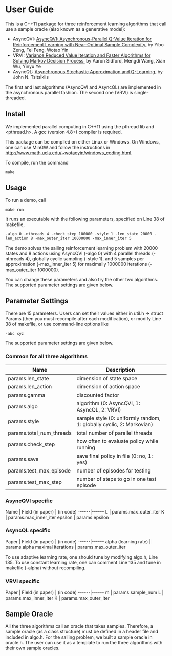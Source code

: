 # User Guide

This is a C++11 package for three reinforcement learning algorithms that call use a sample oracle (also known as a generative model):
- AsyncQVI: [AsyncQVI: Asynchronous-Parallel Q-Value Iteration for Reinforcement Learning with Near-Optimal Sample Complexity.](https://arxiv.org/abs/1812.00885) by Yibo Zeng, Fei Feng, Wotao Yin
- VRVI:    [Variance Reduced Value Iteration and Faster Algorithms for Solving Markov Decision Process.](https://arxiv.org/abs/1710.09988) by Aaron Sidford, Mengdi Wang, Xian Wu, Yinyu Ye
- AsyncQL: [Asynchronous Stochastic Approximation and Q-Learning.](http://www.mit.edu/~jnt/Papers/J052-94-jnt-q.pdf) by John N. Tsitsiklis

The first and last algorithms (AsyncQVI and AsyncQL) are implemented in the asynchronous parallel fashion. The second one (VRVI) is single-threaded. 

## Install
We implemented parallel computing in C++11 using the pthread lib and <pthread.h>. A gcc (version 4.8+) compiler is required. 

This package can be compiled on either Linux or Windows. On Windows, one can use MinGW and follow the instructions in  http://www.math.ucla.edu/~wotaoyin/windows_coding.html. 

To compile, run the command

    make

## Usage

To run a demo, call

    make run

It runs an executable with the following  parameters, specified on Line 38 of makefile,

    -algo 0 -nthreads 4 -check_step 100000 -style 1 -len_state 20000 -len_action 8 -max_outer_iter 10000000 -max_inner_iter 5

The demo solves the sailing reinforcement learning problem with 20000 states and 8 actions using AsyncQVI (-algo 0) with 4 parallel threads (-nthreads 4), globally cyclic sampling (-style 1), and 5 samples per approximation (-max_inner_iter 5) for maximally 1000000 iterations (-max_outer_iter 1000000). 

You can change these parameters and also try the other two algorithms. The supported parameter settings are given below.

## Parameter Settings
There are 15 parameters. Users can set their values either in util.h -> struct Params (then you must recompile after each modification), or modify Line 38 of makefile, or use command-line options like

    -abc xyz 

The supported parameter settings are given below.

### Common for all three algorithms ###
Name | Description
-----|--------
params.len_state| dimension of state space
params.len_action| dimension of action space
params.gamma | discounted factor
params.algo | algorithm (0: AsyncQVI, 1: AsyncQL, 2: VRVI)
params.style | sample style (0: uniformly random, 1: globally cyclic, 2: Markovian)
params.total_num_threads | total number of parallel threads
params.check_step | how often to evaluate policy while running
params.save | save final policy in file (0: no, 1: yes)
params.test_max_episode | number of episodes for testing
params.test_max_step | number of steps to go in one test episode


### AsyncQVI specific ###
  Name       | Field
  (in paper) | (in code)
  ------|------
  L     | params.max_outer_iter
  K     | params.max_inner_iter
  epsilon | params.epsilon
  
### AsyncQL specific ###
  Paper | Field
  (in paper) | (in code)
  ------|------
  alpha (learning rate) | params.alpha
  maximal iterations | params.max_outer_iter

To use adaptive learning rate, one should tune by modifying algo.h, Line 135. 
To use constant learning rate, one can comment Line 135 and tune in makefile (-alpha) without recompiling.

### VRVI specific ###
  Paper | Field
  (in paper) | (in code)
  ------|------
  m | params.sample_num
  L | params.max_inner_iter
  K | params.max_outer_iter
  
## Sample Oracle
All the three algorithms call an oracle that takes samples. Therefore, a sample oracle (as a class structure) must be defined in a header file and included in algo.h. For the sailing problem, we built a sample oracle in oracle.h. The user can use it as a template to run the three algorithms with their own sample oracles.
